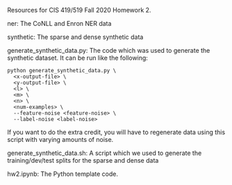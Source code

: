 Resources for CIS 419/519 Fall 2020 Homework 2.

ner:
  The CoNLL and Enron NER data

synthetic:
  The sparse and dense synthetic data

generate_synthetic_data.py:
  The code which was used to generate the synthetic dataset. It can be run
  like the following:

    python generate_synthetic_data.py \
      <x-output-file> \
      <y-output-file> \
      <l> \
      <m> \
      <n> \
      <num-examples> \
      --feature-noise <feature-noise> \
      --label-noise <label-noise>

  If you want to do the extra credit, you will have to regenerate data using
  this script with varying amounts of noise.

generate_synthetic_data.sh:
  A script which we used to generate the training/dev/test splits for the
  sparse and dense data

hw2.ipynb:
  The Python template code.
